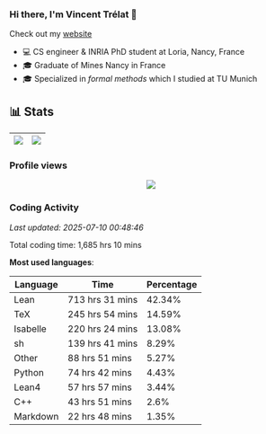 ### Hi there, I'm Vincent Trélat 👋

Check out my [website](https://vtrelat.github.io)

-   💻 CS engineer & INRIA PhD student at Loria, Nancy, France
-   🎓 Graduate of Mines Nancy in France
-   🎓 Specialized in _formal methods_ which I studied at TU Munich

## 📊 **Stats**

| <img align="center" src="https://readme-stats.clckblog.space/api?username=VTrelat&show_icons=true&include_all_commits=true&theme=tokyonight&hide_border=true" /> | <img align="center" src="https://readme-stats.clckblog.space/api/top-langs/?username=VTrelat&layout=compact&theme=tokyonight&hide_border=true" /> |
| ---------------------------------------------------------------------------------------------------------------------------------------------------------------- | ------------------------------------------------------------------------------------------------------------------------------------------------- |

### Profile views

<p align="center">
 <img src="https://profile-counter.glitch.me/VTrelat/count.svg" />
</p>

<!--automations-->
### Coding Activity
_Last updated: 2025-07-10 00:48:46_

Total coding time: 1,685 hrs 10 mins

**Most used languages**:

| Language | Time | Percentage |
| ------------- | ------------- | ------------- |
| Lean | 713 hrs 31 mins | 42.34% |
| TeX | 245 hrs 54 mins | 14.59% |
| Isabelle | 220 hrs 24 mins | 13.08% |
| sh | 139 hrs 41 mins | 8.29% |
| Other | 88 hrs 51 mins | 5.27% |
| Python | 74 hrs 42 mins | 4.43% |
| Lean4 | 57 hrs 57 mins | 3.44% |
| C++ | 43 hrs 51 mins | 2.6% |
| Markdown | 22 hrs 48 mins | 1.35% |

